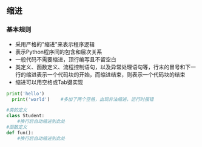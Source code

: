 ## 缩进



### 基本规则

* 采用严格的"缩进"来表示程序逻辑
* 表示Python程序间的包含和层次关系
* 一般代码不需要缩进，顶行编写且不留空白
* 类定义、函数定义、流程控制语句，以及异常处理语句等，行末的冒号和下一行的缩进表示一个代码块的开始，而缩进结束，则表示一个代码块的结束
* 缩进可以用空格或Tab键实现



```python
print('hello')
  print('world')	#多加了两个空格，出现非法缩进，运行时报错

#类的定义
class Student:
    #换行后自动缩进到此处
#函数定义
def fun():
    #换行后自动缩进到此处
```

